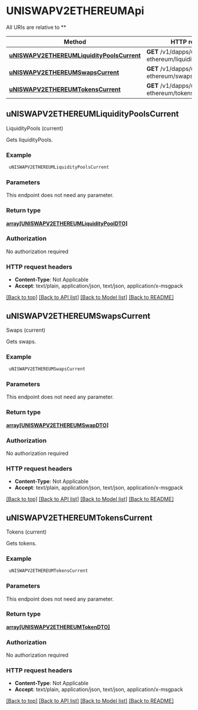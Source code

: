 # UNISWAPV2ETHEREUMApi

All URIs are relative to **

Method | HTTP request | Description
------------- | ------------- | -------------
[**uNISWAPV2ETHEREUMLiquidityPoolsCurrent**](UNISWAPV2ETHEREUMApi.md#uNISWAPV2ETHEREUMLiquidityPoolsCurrent) | **GET** /v1/dapps/uniswap-v2-ethereum/liquidityPools/current | LiquidityPools (current)
[**uNISWAPV2ETHEREUMSwapsCurrent**](UNISWAPV2ETHEREUMApi.md#uNISWAPV2ETHEREUMSwapsCurrent) | **GET** /v1/dapps/uniswap-v2-ethereum/swaps/current | Swaps (current)
[**uNISWAPV2ETHEREUMTokensCurrent**](UNISWAPV2ETHEREUMApi.md#uNISWAPV2ETHEREUMTokensCurrent) | **GET** /v1/dapps/uniswap-v2-ethereum/tokens/current | Tokens (current)



## uNISWAPV2ETHEREUMLiquidityPoolsCurrent

LiquidityPools (current)

Gets liquidityPools.

### Example

```bash
 uNISWAPV2ETHEREUMLiquidityPoolsCurrent
```

### Parameters

This endpoint does not need any parameter.

### Return type

[**array[UNISWAPV2ETHEREUMLiquidityPoolDTO]**](UNISWAPV2ETHEREUMLiquidityPoolDTO.md)

### Authorization

No authorization required

### HTTP request headers

- **Content-Type**: Not Applicable
- **Accept**: text/plain, application/json, text/json, application/x-msgpack

[[Back to top]](#) [[Back to API list]](../README.md#documentation-for-api-endpoints) [[Back to Model list]](../README.md#documentation-for-models) [[Back to README]](../README.md)


## uNISWAPV2ETHEREUMSwapsCurrent

Swaps (current)

Gets swaps.

### Example

```bash
 uNISWAPV2ETHEREUMSwapsCurrent
```

### Parameters

This endpoint does not need any parameter.

### Return type

[**array[UNISWAPV2ETHEREUMSwapDTO]**](UNISWAPV2ETHEREUMSwapDTO.md)

### Authorization

No authorization required

### HTTP request headers

- **Content-Type**: Not Applicable
- **Accept**: text/plain, application/json, text/json, application/x-msgpack

[[Back to top]](#) [[Back to API list]](../README.md#documentation-for-api-endpoints) [[Back to Model list]](../README.md#documentation-for-models) [[Back to README]](../README.md)


## uNISWAPV2ETHEREUMTokensCurrent

Tokens (current)

Gets tokens.

### Example

```bash
 uNISWAPV2ETHEREUMTokensCurrent
```

### Parameters

This endpoint does not need any parameter.

### Return type

[**array[UNISWAPV2ETHEREUMTokenDTO]**](UNISWAPV2ETHEREUMTokenDTO.md)

### Authorization

No authorization required

### HTTP request headers

- **Content-Type**: Not Applicable
- **Accept**: text/plain, application/json, text/json, application/x-msgpack

[[Back to top]](#) [[Back to API list]](../README.md#documentation-for-api-endpoints) [[Back to Model list]](../README.md#documentation-for-models) [[Back to README]](../README.md)

